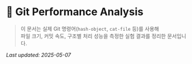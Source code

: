 # 🧪 Git Performance Analysis

> 이 문서는 실제 Git 명령어(`hash-object`, `cat-file` 등)를 사용해  
> 파일 크기, 커밋 속도, 구조별 처리 성능을 측정한 실험 결과를 정리한 문서입니다.

_Last updated: 2025-05-07_  
